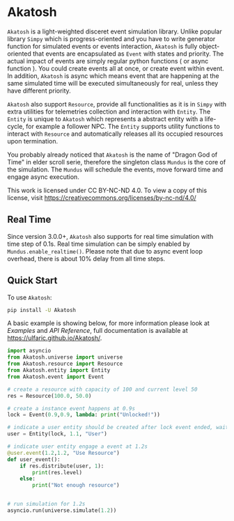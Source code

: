 # Akatosh

`Akatosh` is a light-weighted disceret event simulation library. Unlike popular library `Simpy` which is progress-oriented and you have to write generator function for simulated events or events interaction, `Akatosh` is fully object-oriented that events are encapsulated as `Event` with states and priority. The actual impact of events are simply regular python functions ( or async function ). You could create events all at once, or create event within event. In addition, `Akatosh` is async which means event that are happening at the same simulated time will be executed simultaneously for real, unless they have different priority.

`Akatosh` also support `Resource`, provide all functionalities as it is in `Simpy` with extra utilities for telemetries collection and interaction with `Entity`. The `Entity` is unique to `Akatosh` which represents a abstract entity with a life-cycle, for example a follower NPC. The `Entity` supports utility functions to interact with `Resource` and automatically releases all its occupied resources upon termination.

You probably already noticed that `Akatosh` is the name of "Dragon God of Time" in elder scroll serie, therefore the singleton class `Mundus` is the core of the simulation. The `Mundus` will schedule the events, move forward time and engage async execution.

This work is licensed under CC BY-NC-ND 4.0. To view a copy of this license, visit <https://creativecommons.org/licenses/by-nc-nd/4.0/>

## Real Time

Since version 3.0.0+, `Akatosh` also supports for real time simulation with time step of 0.1s. Real time simulation can be simply enabled by `Mundus.enable_realtime()`. Please note that due to async event loop overhead, there is about 10% delay from all time steps.

## Quick Start
To use `Akatosh`:

```bash
pip install -U Akatosh
```

A basic example is showing below, for more information please look at *Examples* and *API Reference*, full documentation is available at https://ulfaric.github.io/Akatosh/.

```py
import asyncio
from Akatosh.universe import universe
from Akatosh.resource import Resource
from Akatosh.entity import Entity
from Akatosh.event import Event

# create a resource with capacity of 100 and current level 50
res = Resource(100.0, 50.0)

# create a instance event happens at 0.9s
lock = Event(0.9,0.9, lambda: print("Unlocked!"))

# indicate a user entity should be created after lock event ended, wait till 1.1s.
user = Entity(lock, 1.1, "User")

# indicate user entity engage a event at 1.2s
@user.event(1.2,1.2, "Use Resource")
def user_event():
    if res.distribute(user, 1):
        print(res.level)
    else:
        print("Not enough resource")


# run simulation for 1.2s
asyncio.run(universe.simulate(1.2))
```
